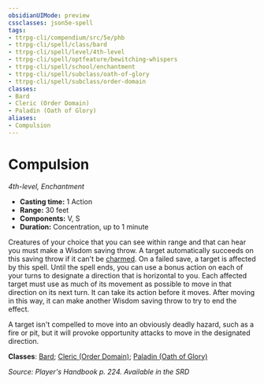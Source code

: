 ```yaml
---
obsidianUIMode: preview
cssclasses: json5e-spell
tags:
- ttrpg-cli/compendium/src/5e/phb
- ttrpg-cli/spell/class/bard
- ttrpg-cli/spell/level/4th-level
- ttrpg-cli/spell/optfeature/bewitching-whispers
- ttrpg-cli/spell/school/enchantment
- ttrpg-cli/spell/subclass/oath-of-glory
- ttrpg-cli/spell/subclass/order-domain
classes:
- Bard
- Cleric (Order Domain)
- Paladin (Oath of Glory)
aliases:
- Compulsion
---
```

# Compulsion
*4th-level, Enchantment*  


- **Casting time:** 1 Action
- **Range:** 30 feet
- **Components:** V, S
- **Duration:** Concentration, up to 1 minute

Creatures of your choice that you can see within range and that can hear you must make a Wisdom saving throw. A target automatically succeeds on this saving throw if it can't be [charmed](/3-Mechanics/CLI/Rules/conditions.md#Charmed). On a failed save, a target is affected by this spell. Until the spell ends, you can use a bonus action on each of your turns to designate a direction that is horizontal to you. Each affected target must use as much of its movement as possible to move in that direction on its next turn. It can take its action before it moves. After moving in this way, it can make another Wisdom saving throw to try to end the effect.

A target isn't compelled to move into an obviously deadly hazard, such as a fire or pit, but it will provoke opportunity attacks to move in the designated direction.

**Classes**: [Bard](/3-Mechanics/CLI/Compendium/lists/list-spells-classes-bard.md); [Cleric (Order Domain)](/3-Mechanics/CLI/Compendium/lists/list-spells-classes-order-domain-tce.md "subclass=TCE"); [Paladin (Oath of Glory)](/3-Mechanics/CLI/Compendium/lists/list-spells-classes-oath-of-glory-tce.md "subclass=TCE")

*Source: Player's Handbook p. 224. Available in the <span title='Systems Reference Document (5.1)'>SRD</span>*